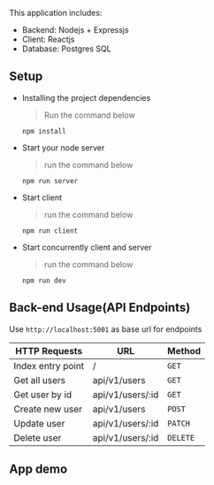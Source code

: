 This application includes:

- Backend: Nodejs + Expressjs
- Client: Reactjs
- Database: Postgres SQL

## Setup

- Installing the project dependencies
  > Run the command below
  ```shell
  npm install
  ```
- Start your node server
  > run the command below
  ```shell
  npm run server
  ```
- Start client
    > run the command below
  ```shell
  npm run client
  ```
- Start concurrently client and server
    > run the command below
  ```shell
  npm run dev
  ```

## Back-end Usage(API Endpoints)

Use `http://localhost:5001` as base url for endpoints

| HTTP Requests     | URL              | Method   |
| ----------------- | ---------------- | -------- |
| Index entry point | /                | `GET`    |
| Get all users     | api/v1/users     | `GET`    |
| Get user by id    | api/v1/users/:id | `GET`    |
| Create new user   | api/v1/users     | `POST`   |
| Update user       | api/v1/users/:id | `PATCH`  |
| Delete user       | api/v1/users/:id | `DELETE` |

## App demo
